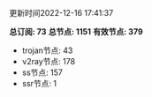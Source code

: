 更新时间2022-12-16 17:41:37

**总订阅: 73**
**总节点: 1151**
**有效节点: 379**
- trojan节点: 43
- v2ray节点: 178
- ss节点: 157
- ssr节点: 1

